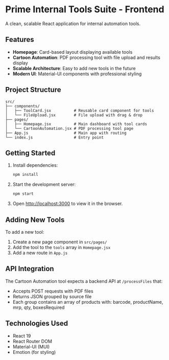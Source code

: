 # Prime Internal Tools Suite - Frontend

A clean, scalable React application for internal automation tools.

## Features

- **Homepage**: Card-based layout displaying available tools
- **Cartoon Automation**: PDF processing tool with file upload and results display
- **Scalable Architecture**: Easy to add new tools in the future
- **Modern UI**: Material-UI components with professional styling

## Project Structure

```
src/
├── components/
│   ├── ToolCard.jsx          # Reusable card component for tools
│   └── FileUpload.jsx        # File upload with drag & drop
├── pages/
│   ├── Homepage.jsx          # Main dashboard with tool cards
│   └── CartoonAutomation.jsx # PDF processing tool page
├── App.js                    # Main app with routing
└── index.js                  # Entry point
```

## Getting Started

1. Install dependencies:
   ```bash
   npm install
   ```

2. Start the development server:
   ```bash
   npm start
   ```

3. Open [http://localhost:3000](http://localhost:3000) to view it in the browser.

## Adding New Tools

To add a new tool:

1. Create a new page component in `src/pages/`
2. Add the tool to the `tools` array in `Homepage.jsx`
3. Add a new route in `App.js`

## API Integration

The Cartoon Automation tool expects a backend API at `/processFiles` that:
- Accepts POST requests with PDF files
- Returns JSON grouped by source file
- Each group contains an array of products with: barcode, productName, mrp, qty, boxesRequired

## Technologies Used

- React 19
- React Router DOM
- Material-UI (MUI)
- Emotion (for styling)
